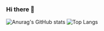 ### Hi there 👋
![Anurag's GitHub stats](https://github-readme-stats.vercel.app/api?username=Mist0713&show_icons=true&theme=radical)
![Top Langs](https://github-readme-stats.vercel.app/api/top-langs/?username=Mist0713&layout=compact&theme=tokyonight)
#
<!--
**Mist0713/Mist0713** is a ✨ _special_ ✨ repository because its `README.md` (this file) appears on your GitHub profile.

Here are some ideas to get you started:

- 🔭 I’m currently working on ...
- 🌱 I’m currently learning ...
- 👯 I’m looking to collaborate on ...
- 🤔 I’m looking for help with ...
- 💬 Ask me about ...
- 📫 How to reach me: ...
- 😄 Pronouns: ...
- ⚡ Fun fact: ...
-->
